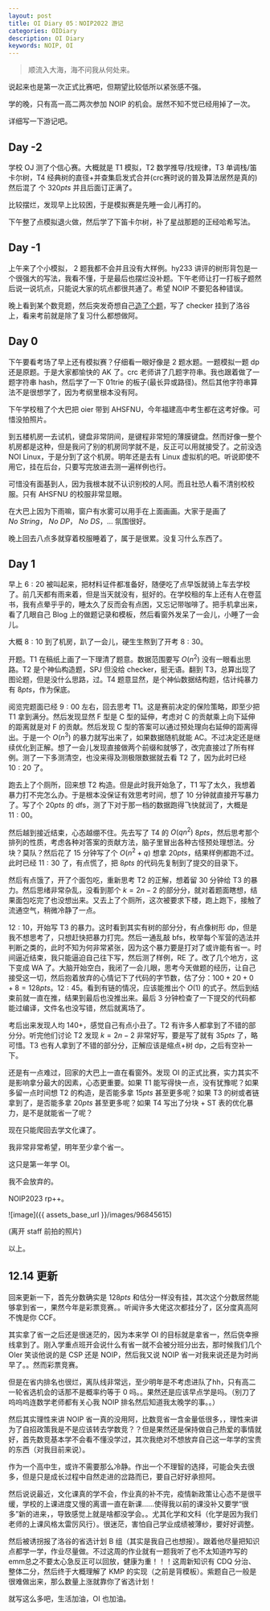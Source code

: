 ```yaml
---
layout: post
title: OI Diary 05：NOIP2022 游记
categories: OIDiary
description: OI Diary
keywords: NOIP, OI
---
```


> 顺流入大海，海不问我从何处来。

说起来也是第一次正式比赛吧，但期望比较低所以紧张感不强。

学的晚，只有高一高二两次参加 NOIP 的机会。居然不知不觉已经用掉了一次。

详细写一下游记吧。

## Day -2

学校 OJ 测了个信心赛。大概就是 T1 模拟，T2 数学推导/找规律，T3 单调栈/笛卡尔树，T4 经典树的直径+并查集启发式合并(crc赛时说的普及算法居然是真的) 然后混了 个 $320pts$ 并且后面订正满了。

比较摆烂，发现早上比较困，于是模拟赛是先睡一会儿再打的。

下午整了点模拟退火做，然后学了下笛卡尔树，补了星战那题的正经哈希写法。

## Day -1

上午来了个小模拟， $2$ 题我都不会并且没有大样例。hy233 讲评的树形背包是一个很强大的写法，我看不懂，于是最后也摆烂没补题。下午老师让打一打板子题然后说一说坑点，只能说大家的坑点都很共通了。希望 NOIP 不要犯各种错误。

晚上看到某个数竞题，然后突发奇想自己[造了个题](https://www.luogu.com.cn/problem/U264732)，写了 checker 挂到了洛谷上，看来考前就是除了复习什么都想做阿。

## Day 0

下午要看考场了早上还有模拟赛？仔细看一眼好像是 $2$ 题水题。一题模拟一题 dp 还是原题。于是大家都愉快的 AK 了。crc 老师讲了几题字符串。我也跟着做了一题字符串 hash，然后学了一下 01trie 的板子(最长异或路径)。然后其他字符串算法不是很想学了，因为考纲里根本没有阿。

下午学校租了个大巴把 oier 带到 AHSFNU，今年福建高中考生都在这考好像。可惜没拍照片。

到五楼机房一去试机，键盘非常阴间，是键程非常短的薄膜键盘。然而好像一整个机房都是这种，但是我问了别的机房同学就不是，反正可以用就接受了。之前没选 NOI Linux，于是分到了这个机房。明年还是去有 Linux 虚拟机的吧。听说即使不用它，挂在后台，只要写完放进去测一遍样例也行。

可惜没有面基到人，因为我根本就不认识别校的人阿。而且社恐人看不清别校校服。只有 AHSFNU 的校服非常显眼。

在大巴上因为下雨嘛，窗户有水雾可以用手在上面画画。大家于是画了 $No\ String$， $No\ DP$， $No\ DS$，$\dots$ 氛围很好。

晚上回去八点多就穿着校服睡着了，属于是很累。没复习什么东西了。

## Day 1

早上 $6:20$ 被叫起来，把材料证件都准备好，随便吃了点早饭就骑上车去学校了。前几天都有雨来着，但是当天就没有，挺好的。在学校租的车上还有人在卷蓝书，我有点晕乎乎的，睡太久了反而会有点困，又忘记带咖啡了。把手机拿出来，看了几眼自己 Blog 上的做题记录和模板，然后看窗外发呆了一会儿，小睡了一会儿。

大概 $8:10$ 到了机房，趴了一会儿，硬生生熬到了开考 $8:30$。

开题。T1 在稿纸上画了一下理清了题意。数据范围要写 $O(n^2)$ 没有一眼看出思路。T2 是个神仙构造题，SPJ 但没给 checker，挺无语。翻到 T3，总算出现了图论题，但是没什么思路，过。T4 题意显然，是个神仙数据结构题，估计纯暴力有 $8pts$，作为保底。

阅览完题面已经 $9:00$ 左右，回去思考 T1。这是赛前决定的保险策略，即至少把 T1 拿到满分。然后发现显然 F 型是 C 型的延伸，考虑对 C 的贡献乘上向下延伸的距离就是对 F 的贡献。然后发现 C 型的答案可以通过预处理向右延伸的距离得出。于是一个 $O(n^3)$ 的暴力就写出来了，如果数据随机就能 AC。不过决定还是继续优化到正解。想了一会儿发现直接做两个前缀和就够了，改完直接过了所有样例。测了一下多测清空，也没来得及测极限数据就去看 T2 了，因为此时已经 $10:20$ 了。

跑去上了个厕所，回来想 T2 构造。但是此时我开始急了，T1 写了太久，我想着暴力打不完怎么办。于是根本没保证有效思考时间，想了 $10$ 分钟就直接开写暴力了。写了个 $20pts$ 的 dfs，测了下对于那一档的数据跑得飞快就润了，大概是 $11:00$。

然后越到接近结束，心态越绷不住。先去写了 T4 的 $O(qn^2)$ $8pts$，然后思考那个排列的性质，考虑各种对答案的贡献方法，脑子里冒出各种古怪预处理想法。分块？莫队？然后花了 $15$ 分钟写了个 $O(n^2+q)$ 想拿 $20pts$，结果样例都跑不过。此时已经 $11:30$ 了，有点慌了，把 $8pts$ 的代码先复制到了提交的目录下。

然后有点饿了，开了个面包吃，重新思考 T2 的正解，想着留 $30$ 分钟给 T3 的暴力。然后思绪非常杂乱，没看到那个 $k=2n-2$ 的部分分，就对着题面瞎想，结果面包吃完了也没想出来。又去上了个厕所，这次被要求下楼，跑上跑下，接触了流通空气，稍微冷静了一点。

$12:10$，开始写 T3 的暴力。这时看到其实有树的部分分，有点像树形 dp，但是我不想思考了，只想赶快把暴力打完。然后一通乱敲 bfs，枚举每个军营的选法并判断之类的，此时不知为何非常紧张，因为这个暴力要是打对了或许能有省一。时间逼近结束，我只能逼迫自己往下写，然后测了样例，RE 了。改了几个地方，这下变成 WA 了。大脑开始空白，我闭了一会儿眼，思考今天做题的经历，让自己接受这一切，然后抱着放弃的心情记下了代码的字节数，估了分：$100+20+0+8=128pts$。$12:45$。看到有链的情况，应该能推出个 $O(1)$ 的式子。然后到结束前就一直在推，结果到最后也没推出来。最后 $3$ 分钟检查了一下提交的代码都能过编译，文件名也没写错，然后就离场了。

考后出来发现人均 $140+$，感觉自己有点小丑了。T2 有许多人都拿到了不错的部分分。听完他们讨论 T2 发现 $k=2n-2$ 非常好写，要是写了就有 $35pts$ 了，略可惜。T3 也有人拿到了不错的部分分，正解应该是缩点+树 dp，之后有空补一下。

还是有一点难过，回家的大巴上一直在看窗外。发现 OI 的正式比赛，实力其实不是影响拿分最大的因素，心态更重要。如果 T1 能写得快一点，没有犹豫呢？如果多留一点时间想 T2 的构造，是否能多拿 $15pts$ 甚至更多呢？如果 T3 的树或者链拿到了，是否能多拿 $20pts$ 甚至更多呢？如果 T4 写出了分块 + ST 表的优化暴力，是不是就能省一了呢？

现在只能爬回去学文化课了。

我非常非常希望，明年至少拿个省一。

这只是第一年学 OI。

我不会放弃的。

$\text{NOIP2023 rp++}$。

![image]({{ assets_base_url }}/images/96845615)

(离开 staff 前拍的照片)

以上。

## 12.14 更新
 
回来更新一下，首先分数确实是 $128pts$ 和估分一样没有挂，其次这个分数居然能够拿到省一，果然今年是彩票竞赛。。听闻许多大佬这次都挂分了，区分度真高阿不愧是你 CCF。

其实拿了省一之后还是很迷茫的，因为本来学 OI 的目标就是拿省一，然后侥幸擦线拿到了。刚入学重点班开会说什么有省一就不会被分班分出去，那时候我们几个 OIer 笑谈他说的是 CSP 还是 NOIP，然后我又说 NOIP 省一对我来说还是为时尚早了。。然而彩票竞赛。

但是在省内排名也很烂，离队线非常远，至少明年是不考虑进队了hh，只有高二一轮省选机会的话那不是概率约等于 $0$ 吗。。果然还是应该早点学是吗。（别刀了呜呜呜连数学老师都有关心我 NOIP 排名然后知道我太晚学的事。。）

然后其实理性来讲 NOIP 省一真的没用阿，比数竞省一含金量低很多，，理性来讲为了自招政策我是不是应该转去学数竞？？但是果然还是保持做自己热爱的事情就好，首先数竞基本学不会看不懂没学过，其次我绝对不想放弃自己这一年学的宝贵的东西（对我目前来说）。

作为一个高中生，或许不需要那么冷静。作出一个不理智的选择，可能会失去很多，但是只是成长过程中自然走进的岔路而已，要自己好好承担阿。

然后说说最近，文化课真的学不会，作业真的补不完，疫情新政策让心态不是很平缓，学校的上课进度又慢的离谱一直在新课......使得我以前的课没补又要学“很多”新的进来，，导致感觉上就是啥都没学会。。尤其化学和文科（化学是因为我们老师的上课风格太雷厉风行）。很迷茫，害怕自己学业成绩被薄纱，要好好调整。

然后被诱拐报了洛谷的省选计划 B 组（其实是我自己也想报）。跟着他尽量把知识点都学一学，作业尽量做。不过这周的作业就有一题我听了也不太知道咋写的emm总之不要太心急反正可以回放，健康为重！！！这周新知识有 CDQ 分治、整体二分，然后终于大概理解了 KMP 的实现（之前是背模板）。紫题自己一般是很难做出来，那么数量上涨就靠你了省选计划！

就写这么多吧，生活加油，OI 也加油。


